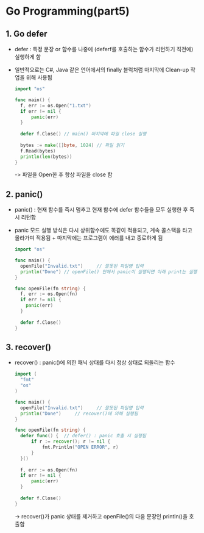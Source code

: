 # Go Programming(part5)

## 1. Go defer

* defer : 특정 문장 or 함수를 나중에 (deferf를 호출하는 함수가 리턴하기 직전에) 실행하게 함

* 일반적으로는 C#, Java 같은 언어에서의 finally 블럭처럼 마지막에 Clean-up 작업을 위해 사용됨

  ```go
  import "os"
  
  func main() {
  	f, err := os.Open("1.txt")
  	if err != nil {
  		panic(err)
  	}
  	
  	defer f.Close()	// main() 마지막에 파일 close 실행
  	
  	bytes := make([]byte, 1024)	// 파일 읽기
  	f.Read(bytes)
  	println(len(bytes))
  }
  ```

  -> 파일을 Open한 후 항상 파일을 close 함



## 2. panic()

* panic() : 현재 함수를 즉시 멈추고 현재 함수에 defer 함수들을 모두 실행한 후 즉시 리턴함

* panic 모드 실행 방식은 다시 상위함수에도 똑같이 적용되고, 계속 콜스택을 타고 올라가며 적용됨 + 마지막에는 프로그램이 에러를 내고 종료하게 됨

  ```go
  import "os"
  
  func main() {
  	openFile("Invalid.txt")		// 잘못된 파일명 입력
  	println("Done") // openFile() 안에서 panic이 실행되면 아래 print는 실행 안됨
  }
  
  func openFile(fn string) {
    f, err := os.Open(fn)
    if err != nil {
      panic(err)
    }
    
    defer f.Close()
  }
  ```



## 3. recover()

* recover() : panic()에 의한 패닉 상태를 다시 정상 상태로 되돌리는 함수

  ```go
  import (
  	"fmt"
  	"os"
  )
  
  func main() {
  	openFile("Invalid.txt")		// 잘못된 파일명 입력
  	println("Done")		// recover()에 의해 실행됨
  }
  
  func openFile(fn string) {
    defer func() {	// defer() : panic 호출 시 실행됨
  		if r := recover(); r != nil {
  			fmt.Println("OPEN ERROR", r)
  		}
    }()
  	
  	f, err := os.Open(fn)
  	if err != nil {
  		panic(err)
  	}
  	
  	defer f.Close()
  }
  ```

  -> recover()가 panic 상태를 제거하고 openFile()의 다음 문장인 println()을 호출함